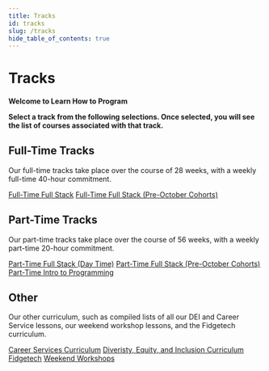 ```yaml
---
title: Tracks
id: tracks
slug: /tracks
hide_table_of_contents: true
---
```


# Tracks

<div className="centering-div" style={{margin: 'auto'  }}>

  <div style={{borderStyle: 'solid', borderWidth: '2px', borderColor: 'var(--ifm-color-emphasis-300)', borderRadius: '20px', marginBottom: '20px' }}>
    <div className='course-row' style={{margin: '10px', padding: '5px'}}>
      <h4>
        <p style={{textAlign: 'center'}}>Welcome to Learn How to Program</p>
        <p style={{textAlign: 'center'}}>Select a track from the following selections. Once selected, you will see the list of courses associated with that track.</p>
      </h4>
    </div>
  </div>
  
  <h2 style={{textAlign: 'center'}}>Full-Time Tracks</h2>

  <div style={{borderStyle: 'solid', borderWidth: '2px', borderColor: 'var(--ifm-color-emphasis-300)', borderRadius: '20px', marginBottom: '20px' }}>
    <div className='course-row' style={{margin: '10px'}}>
    <p style={{textAlign: 'center'}}> Our full-time tracks take place over the course of 28 weeks, with a weekly full-time 40-hour commitment.</p>
    <a className="track-button" target="_self" href="https://full-time.learnhowtoprogram.com/">Full-Time Full Stack</a>
    <a className="track-button" target="_self" href="https://full-time-pre-october.learnhowtoprogram.com/">Full-Time Full Stack (Pre-October Cohorts)</a>
    </div>
  </div>

  <h2 style={{textAlign: 'center'}}>Part-Time Tracks</h2>

  <div style={{borderStyle: 'solid', borderWidth: '2px', borderColor: 'var(--ifm-color-emphasis-300)', borderRadius: '20px', marginBottom: '20px' }}>
    <div className='course-row' style={{margin: '10px'}}>
    <p style={{textAlign: 'center'}}> Our part-time tracks take place over the course of 56 weeks, with a weekly part-time 20-hour commitment.</p>
    <a className="track-button" target="_self" href="https://part-time.learnhowtoprogram.com/">Part-Time Full Stack (Day Time)</a>
    <a className="track-button" target="_self" href="https://part-time-evening.learnhowtoprogram.com/">Part-Time Full Stack (Pre-October Cohorts)</a>
    <a className="track-button" target="_self" href="https://part-time.learnhowtoprogram.com/">Part-Time Intro to Programming</a>
    </div>
  </div>

  <h2 style={{textAlign: 'center'}}>Other</h2>

  <div style={{borderStyle: 'solid', borderWidth: '2px', borderColor: 'var(--ifm-color-emphasis-300)', borderRadius: '20px', marginBottom: '20px' }}>
    <div className='course-row' style={{margin: '10px'}}>
    <p style={{textAlign: 'center'}}>Our other curriculum, such as compiled lists of all our DEI and Career Service lessons, our weekend workshop lessons, and the Fidgetech curriculum.</p>
    <a className="track-button" target="_self" href="https://full-time.learnhowtoprogram.com/career-services">Career Services Curriculum</a>
    <a className="track-button" target="_self" href="https://full-time.learnhowtoprogram.com/diversity-equity-and-inclusion">Diveristy, Equity, and Inclusion Curriculum</a>
    <a className="track-button" target="_self" href="https://old.learnhowtoprogram.com/tracks/fidgetech">Fidgetech</a>
    <a className="track-button" target="_self" href="https://workshops.learnhowtoprogram.com">Weekend Workshops</a> 
    </div>
  </div>

</div>
